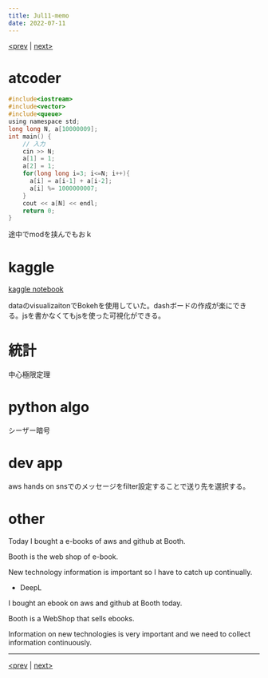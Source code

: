 ```yaml
---
title: Jul11-memo 
date: 2022-07-11 
---
```


[<prev](https://idekworks.github.io/TechnicalMemo/2022/07/10/Jul10.html) | [next>](https://idekworks.github.io/TechnicalMemo/2022/07/12/Jul12.html) 

# atcoder
```c
#include<iostream>
#include<vector>
#include<queue>
using namespace std;
long long N, a[10000009];
int main() {
	// 入力
	cin >> N;
  	a[1] = 1;
  	a[2] = 1;
    for(long long i=3; i<=N; i++){
      a[i] = a[i-1] + a[i-2];
      a[i] %= 1000000007;
    }
	cout << a[N] << endl;
	return 0;
}
```

途中でmodを挟んでもおｋ

# kaggle

[kaggle notebook](https://www.kaggle.com/code/myster/eda-prophet-winning-solution-3-0)

dataのvisualizaitonでBokehを使用していた。dashボードの作成が楽にできる。jsを書かなくてもjsを使った可視化ができる。


# 統計
中心極限定理

# python algo
シーザー暗号



# dev app

aws hands on snsでのメッセージをfilter設定することで送り先を選択する。

# other
Today I bought a e-books of aws and github at Booth.

Booth is the web shop of e-book.

New technology information is important so I have to catch up continually.

- DeepL

I bought an ebook on aws and github at Booth today.

Booth is a WebShop that sells ebooks.

Information on new technologies is very important and we need to collect information continuously.


***
[<prev](https://idekworks.github.io/TechnicalMemo/2022/07/10/Jul10.html) | [next>](https://idekworks.github.io/TechnicalMemo/2022/07/12/Jul12.html)

